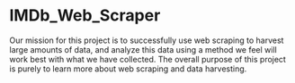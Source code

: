# IMDb_Web_Scraper
Our mission for this project is to successfully use web scraping to harvest large amounts of data, and analyze this data using a method we feel will work best with what we have collected. The overall purpose of this project is purely to learn more about web scraping and data harvesting.
